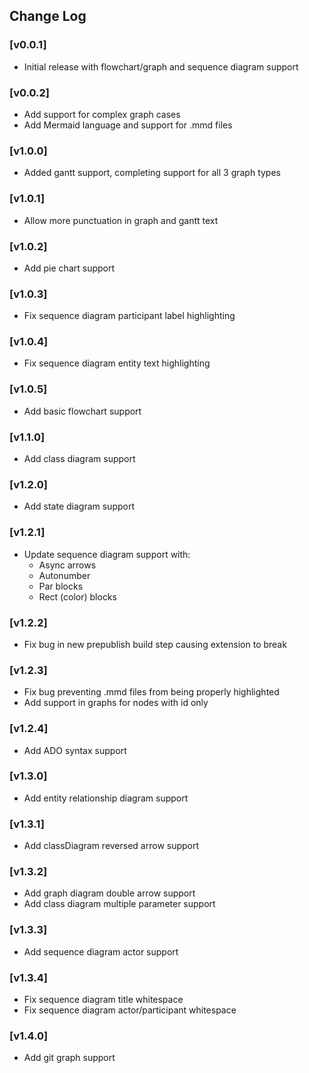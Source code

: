 ## Change Log

### [v0.0.1]
- Initial release with flowchart/graph and sequence diagram support

### [v0.0.2]
- Add support for complex graph cases
- Add Mermaid language and support for .mmd files

### [v1.0.0]
- Added gantt support, completing support for all 3 graph types

### [v1.0.1]
- Allow more punctuation in graph and gantt text

### [v1.0.2]
- Add pie chart support

### [v1.0.3]
- Fix sequence diagram participant label highlighting

### [v1.0.4]
- Fix sequence diagram entity text highlighting

### [v1.0.5]
- Add basic flowchart support

### [v1.1.0]
- Add class diagram support

### [v1.2.0]
- Add state diagram support

### [v1.2.1]
- Update sequence diagram support with:
    - Async arrows
    - Autonumber
    - Par blocks
    - Rect (color) blocks

### [v1.2.2]
- Fix bug in new prepublish build step causing extension to break

### [v1.2.3]
- Fix bug preventing .mmd files from being properly highlighted
- Add support in graphs for nodes with id only

### [v1.2.4]
- Add ADO syntax support

### [v1.3.0]
- Add entity relationship diagram support

### [v1.3.1]
- Add classDiagram reversed arrow support

### [v1.3.2]
- Add graph diagram double arrow support
- Add class diagram multiple parameter support

### [v1.3.3]
- Add sequence diagram actor support

### [v1.3.4]
- Fix sequence diagram title whitespace
- Fix sequence diagram actor/participant whitespace

### [v1.4.0]
- Add git graph support